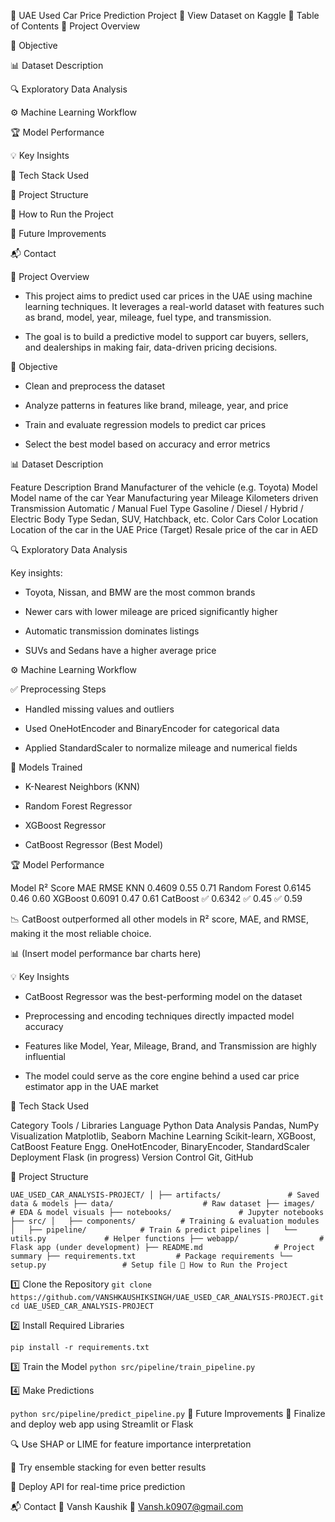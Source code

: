 🚗 UAE Used Car Price Prediction Project
🔗 View Dataset on Kaggle
📌 Table of Contents
📘 Project Overview

🎯 Objective

📊 Dataset Description

🔍 Exploratory Data Analysis

⚙️ Machine Learning Workflow

🏆 Model Performance

💡 Key Insights

🧠 Tech Stack Used

📁 Project Structure

🚀 How to Run the Project

📌 Future Improvements

📬 Contact

📘 Project Overview

 - This project aims to predict used car prices in the UAE using machine learning techniques. It leverages a real-world dataset with   features such as brand, model, year, mileage, fuel type, and transmission.

- The goal is to build a predictive model to support car buyers, sellers, and dealerships in making fair, data-driven pricing decisions.

🎯 Objective

- Clean and preprocess the dataset

- Analyze patterns in features like brand, mileage, year, and price

- Train and evaluate regression models to predict car prices

- Select the best model based on accuracy and error metrics

📊 Dataset Description

Feature	                     Description
Brand	                        Manufacturer of the vehicle (e.g. Toyota)
Model	                        Model name of the car
Year                        	Manufacturing year
Mileage                    	Kilometers driven
Transmission               	Automatic / Manual
Fuel Type	                  Gasoline / Diesel / Hybrid / Electric
Body Type	                  Sedan, SUV, Hatchback, etc.
Color                         Cars Color
Location                   	Location of the car in the UAE
Price (Target)	               Resale price of the car in AED

🔍 Exploratory Data Analysis

Key insights:

- Toyota, Nissan, and BMW are the most common brands

- Newer cars with lower mileage are priced significantly higher

- Automatic transmission dominates listings

- SUVs and Sedans have a higher average price


⚙️ Machine Learning Workflow

✅ Preprocessing Steps

- Handled missing values and outliers

- Used OneHotEncoder and BinaryEncoder for categorical data

- Applied StandardScaler to normalize mileage and numerical fields

🤖 Models Trained

- K-Nearest Neighbors (KNN)

- Random Forest Regressor

- XGBoost Regressor

- CatBoost Regressor (Best Model)

🏆 Model Performance

Model	              R² Score	              MAE	            RMSE
KNN	          0.4609	                    0.55	         0.71
Random Forest	 0.6145	                    0.46	         0.60
XGBoost	       0.6091	                    0.47	         0.61
CatBoost	   ✅ 0.6342	                 ✅  0.45	      ✅ 0.59

📉 CatBoost outperformed all other models in R² score, MAE, and RMSE, making it the most reliable choice.

📊 (Insert model performance bar charts here)

💡 Key Insights
- CatBoost Regressor was the best-performing model on the dataset

- Preprocessing and encoding techniques directly impacted model accuracy

- Features like Model, Year, Mileage, Brand, and Transmission are highly influential

- The model could serve as the core engine behind a used car price estimator app in the UAE market

🧠 Tech Stack Used

Category	                 Tools / Libraries
Language	                 Python
Data Analysis	           Pandas, NumPy
Visualization	           Matplotlib, Seaborn
Machine Learning	        Scikit-learn, XGBoost, CatBoost
Feature Engg.	           OneHotEncoder, BinaryEncoder, StandardScaler
Deployment	              Flask (in progress)
Version Control	        Git, GitHub

📁 Project Structure

`
UAE_USED_CAR_ANALYSIS-PROJECT/
│
├── artifacts/               # Saved data & models
├── data/                    # Raw dataset
├── images/                  # EDA & model visuals
├── notebooks/               # Jupyter notebooks
├── src/
│   ├── components/          # Training & evaluation modules
│   ├── pipeline/            # Train & predict pipelines
│   └── utils.py             # Helper functions
├── webapp/                  # Flask app (under development)
├── README.md                # Project summary
├── requirements.txt         # Package requirements
└── setup.py                 # Setup file
🚀 How to Run the Project
`


1️⃣ Clone the Repository
`
git clone https://github.com/VANSHKAUSHIKSINGH/UAE_USED_CAR_ANALYSIS-PROJECT.git
cd UAE_USED_CAR_ANALYSIS-PROJECT
`

2️⃣ Install Required Libraries

`
pip install -r requirements.txt
`


3️⃣ Train the Model
`
python src/pipeline/train_pipeline.py
`

4️⃣ Make Predictions

`
python src/pipeline/predict_pipeline.py
`
📌 Future Improvements
🎯 Finalize and deploy web app using Streamlit or Flask

🔍 Use SHAP or LIME for feature importance interpretation

🧪 Try ensemble stacking for even better results

📱 Deploy API for real-time price prediction

📬 Contact
👤 Vansh Kaushik
📧 Vansh.k0907@gmail.com